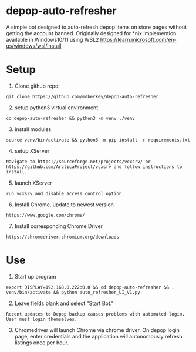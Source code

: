 # depop-auto-refresher
A simple bot designed to auto-refresh depop items on store pages without getting the account banned.
Originally designed for *nix
Implemention available in Windows10/11 using WSL2
https://learn.microsoft.com/en-us/windows/wsl/install

# Setup
1. Clone github repo:
```
git clone https://github.com/mdberkey/depop-auto-refresher
```
2. setup python3 virtual environment.
```
cd depop-auto-refresher && python3 -m venv ./venv
```
3. install modules
```
source venv/bin/activate && python3 -m pip install -r requirements.txt
```

4. setup XServer
```
Navigate to https://sourceforge.net/projects/vcxsrv/ or https://github.com/ArcticaProject/vcxsrv and follow instructions to install. 
```

5. launch XServer
```
run vcxsrv and disable access control option
```

6. Install Chrome, update to newest version
```
https://www.google.com/chrome/
```

7. Install corresponding Chrome Driver
```
https://chromedriver.chromium.org/downloads
```

# Use
1. Start up program
```
export DISPLAY=192.168.0.222:0.0 && cd depop-auto-refresher && . venv/bin/activate && python auto_refresher_UI_V1.py
```
2. Leave fields blank and select "Start Bot."
```
Recent updates to Depop backup causes problems with automated login. User must login themselves.
```
3. Chromedriver will launch Chrome via chrome driver. On depop login page, enter credentials and the application will autonomously refresh listings once per hour.